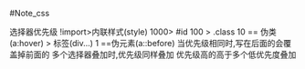 #Note_css

  选择器优先级
  !import>内联样式(style) 1000> #id 100 > .class 10 == 伪类(a:hover) > 标签(div...) 1 ==伪元素(a::before)
  当优先级相同时,写在后面的会覆盖掉前面的
  多个选择器叠加时,优先级同样叠加
  优先级高的高于多个低优先度叠加
